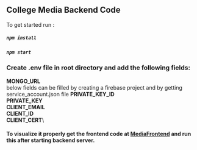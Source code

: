 ## College Media Backend Code

To get started run :
##### `npm install`
##### `npm start`

### Create .env file in root directory and add the following fields:
<b>MONGO_URL</b>\
below fields can be filled by creating a firebase project and by getting service_account.json file
<b>PRIVATE_KEY_ID</b>\
<b>PRIVATE_KEY</b>\
<b>CLIENT_EMAIL</b>\
<b>CLIENT_ID</b>\
<b>CLIENT_CERT</b>\

#### To visualize it properly get the frontend code at [MediaFrontend](https://github.com/Ankur-9598/MediaFrontend) and run this after starting backend server.
